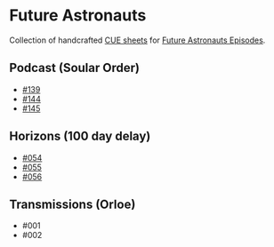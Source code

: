 # Future Astronauts

Collection of handcrafted [CUE sheets][cue] for [Future Astronauts Episodes][fa].

[cue]: https://en.wikipedia.org/wiki/Cue_sheet_(computing)
[fa]: https://futureastronauts.net

## Podcast (Soular Order)

* [#139](https://git.io/JvqMb)
* [#144](https://git.io/JvqMF)
* [#145](https://git.io/JvqMd)

## Horizons (100 day delay)

* [#054](https://git.io/JvqM5)
* [#055](https://git.io/JvqMi)
* [#056](https://git.io/JvqMo)

## Transmissions (Orloe)

* #001
* #002